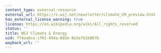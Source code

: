 ```yaml
---
content_type: external-resource
external_url: https://s.wsj.net/newsletter/climate_CM_preview.html
has_external_license_warning: true
license: https://en.wikipedia.org/wiki/All_rights_reserved
status: ''
title: WSJ Climate & Energy
uid: ff4aa6ca-1f01-494a-8d2e-8a1ef61b867b
wayback_url: ''
---
```


